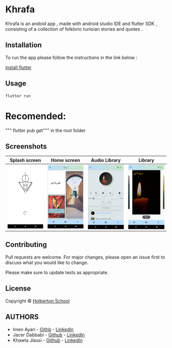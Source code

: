 # Khrafa

Khrafa is an andoid app , made with android studio IDE and flutter SDK , consisting of a collection of folkloric tunisian stories and quotes .

## Installation

To run the app please follow the instructions in the link below :

[install flutter](https://flutter.dev/docs/get-started/install/windows)

## Usage

```
flutter run
```
# Recomended: 

""" flutter pub get""" in the root folder 

## Screenshots

| Splash screen      | Home screen      | Audio Library      | Library      |
|------------|-------------|------------|-------------|
| ![Splashscreen](https://github.com/jlassi1/Khrafa/blob/main/Screenshots/Screenshot_1604018569.png)      | ![Splashscreen](https://github.com/jlassi1/Khrafa/blob/main/Screenshots/Screenshot_1604017648.png)      | ![Splashscreen](https://github.com/jlassi1/Khrafa/blob/main/Screenshots/Screenshot_1604007113.png)      | ![Splashscreen](https://github.com/jlassi1/Khrafa/blob/main/Screenshots/Screenshot_1604007061.png)      |

## Contributing
Pull requests are welcome. For major changes, please open an issue first to discuss what you would like to change.

Please make sure to update tests as appropriate.

## License
 Copyright © [Holberton School](https://www.holbertonschool.com/)

## AUTHORS
* Imen Ayari - [Githb](https://github.com/Immaannn2222)
             - [LinkedIn](https://www.linkedin.com/in/imen-ayari1-77312a1a2/)
* Jacer Dabbabi - [Github](https://github.com/jaycer95)
             - [LinkedIn](https://www.linkedin.com/in/jacer-dabbabi-a1519a1a1/)
* Khawla Jlassi - [Github](https://github.com/jlassi1)
             - [LinkedIn](https://www.linkedin.com/in/khawla-jlassi-11941019a/)

